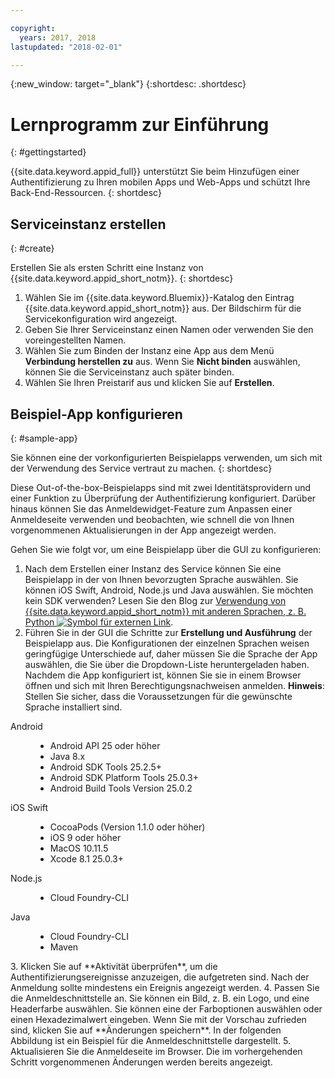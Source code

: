 ```yaml
---

copyright:
  years: 2017, 2018
lastupdated: "2018-02-01"

---
```


{:new_window: target="_blank"}
{:shortdesc: .shortdesc}

# Lernprogramm zur Einführung
{: #gettingstarted}

{{site.data.keyword.appid_full}} unterstützt Sie beim Hinzufügen einer Authentifizierung zu Ihren mobilen Apps und Web-Apps und schützt Ihre Back-End-Ressourcen.
{: shortdesc}

## Serviceinstanz erstellen
{: #create}

Erstellen Sie als ersten Schritt eine Instanz von {{site.data.keyword.appid_short_notm}}.
{: shortdesc}

1. Wählen Sie im {{site.data.keyword.Bluemix}}-Katalog den Eintrag {{site.data.keyword.appid_short_notm}} aus. Der Bildschirm für die Servicekonfiguration wird angezeigt.
2. Geben Sie Ihrer Serviceinstanz einen Namen oder verwenden Sie den voreingestellten Namen.
3. Wählen Sie zum Binden der Instanz eine App aus dem Menü **Verbindung herstellen zu** aus. Wenn Sie **Nicht binden** auswählen, können Sie die Serviceinstanz auch später binden.
4. Wählen Sie Ihren Preistarif aus und klicken Sie auf **Erstellen**.

## Beispiel-App konfigurieren
{: #sample-app}

Sie können eine der vorkonfigurierten Beispielapps verwenden, um sich mit der Verwendung des Service vertraut zu machen.
{: shortdesc}

Diese Out-of-the-box-Beispielapps sind mit zwei Identitätsprovidern und einer Funktion zu Überprüfung der Authentifizierung konfiguriert. Darüber hinaus können Sie das Anmeldewidget-Feature zum Anpassen einer Anmeldeseite verwenden und beobachten, wie schnell die von Ihnen vorgenommenen Aktualisierungen in der App angezeigt werden.

Gehen Sie wie folgt vor, um eine Beispielapp über die GUI zu konfigurieren:

1. Nach dem Erstellen einer Instanz des Service können Sie eine Beispielapp in der von Ihnen bevorzugten Sprache auswählen. Sie können iOS Swift, Android, Node.js und Java auswählen. Sie möchten kein SDK verwenden? Lesen Sie den Blog zur <a href="https://github.com/mnsn/appid-python-flask-example" target="_blank">Verwendung von {{site.data.keyword.appid_short_notm}} mit anderen Sprachen, z. B. Python <img src="../../icons/launch-glyph.svg" alt="Symbol für externen Link"></a>.
2. Führen Sie in der GUI die Schritte zur **Erstellung und Ausführung** der Beispielapp aus. Die Konfigurationen der einzelnen Sprachen weisen geringfügige Unterschiede auf, daher müssen Sie die Sprache der App auswählen, die Sie über die Dropdown-Liste heruntergeladen haben. Nachdem die App konfiguriert ist, können Sie sie in einem Browser öffnen und sich mit Ihren Berechtigungsnachweisen anmelden.
  **Hinweis**: Stellen Sie sicher, dass die Voraussetzungen für die gewünschte Sprache installiert sind.
  <dl>
    <dt> Android </dt>
      <dd><ul><li> Android API 25 oder höher</li><li> Java 8.x </li><li> Android SDK Tools 25.2.5+ </li><li> Android SDK Platform Tools 25.0.3+ </li><li> Android Build Tools Version 25.0.2 </li></ul></dd>
    <dt> iOS Swift </dt>
      <dd><ul><li> CocoaPods (Version 1.1.0 oder höher) </li><li> iOS 9 oder höher</li><li> MacOS 10.11.5 </li><li> Xcode 8.1 25.0.3+ </li></ul></dd>
    <dt> Node.js </dt>
      <dd><ul><li> Cloud Foundry-CLI </li></ul></dd>
    <dt> Java </dt>
      <dd><ul><li> Cloud Foundry-CLI </li><li> Maven </li></ul></dd>
  </dl>
3. Klicken Sie auf **Aktivität überprüfen**, um die Authentifizierungsereignisse anzuzeigen, die aufgetreten sind. Nach der Anmeldung sollte mindestens ein Ereignis angezeigt werden.
4. Passen Sie die Anmeldeschnittstelle an. Sie können ein Bild, z. B. ein Logo, und eine Headerfarbe auswählen. Sie können eine der Farboptionen auswählen oder einen Hexadezimalwert eingeben. Wenn Sie mit der Vorschau zufrieden sind, klicken Sie auf **Änderungen speichern**. In der folgenden Abbildung ist ein Beispiel für die Anmeldeschnittstelle dargestellt.
5. Aktualisieren Sie die Anmeldeseite im Browser. Die im vorhergehenden Schritt vorgenommenen Änderungen werden bereits angezeigt.
